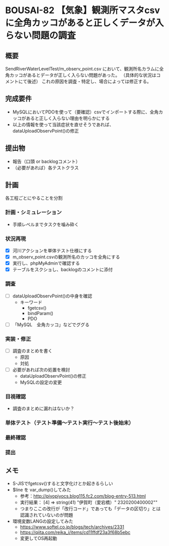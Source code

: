 # BOUSAI-82 【気象】観測所マスタcsvに全角カッコがあると正しくデータが入らない問題の調査

## 概要
SendRiverWaterLevelTest/m_observ_point.csv
において、観測所名カラムに全角カッコがあるとデータが正しく入らない問題があった。
（具体的な状況はコメントにて後述）
これの原因を調査・特定し、場合によっては修正する。

## 完成要件
- MySQLにおいてPDOを使って（要確認）csvでインポートする際に、全角カッコがあると正しく入らない理由を明らかにする
- 以上の情報を使って当該症状を直せそうであれば、dataUploadObservPoint()の修正

## 提出物
- 報告（口頭 or backlogコメント）
- （必要があれば）各テストクラス

## 計画
各工程ごとにやることを分割

### 計画・シミュレーション
- 手順レベルまでタスクを噛み砕く

### 状況再現
- [x] 河川アクションを単体テスト仕様にする
- [x] m_observ_point.csvの観測所名のカッコを全角にする
- [x] 実行し、phpMyAdminで確認する
- [x] テーブルをスクショし、backlogのコメントに添付

### 調査
- [ ] dataUploadObservPoint()の中身を確認
  - キーワード
    - fgetcsv()
    - bindParam()
    - PDO
- [ ] 「MySQL　全角カッコ」などでググる

### 実装・修正
- [ ] 調査のまとめを書く
  - 原因
  - 対処
- [ ] 必要があれば次の処置を検討
  - dataUploadObservPoint()の修正
  - MySQLの設定の変更
  
### 目視確認
- 調査のまとめに漏れはないか？

### 単体テスト（テスト準備～テスト実行～テスト後始末）

### 最終確認

### 提出

## メモ
- S-JISでfgetcsv()すると文字化けとか起きるらしい
- $line を var_dump()してみた
  - 参考：http://piyopiyocs.blog115.fc2.com/blog-entry-513.html
  - 実行結果：
    [4] =>
    string(41) "伊賀町（愛宕橋）"
    2320200400002""
  - つまりここの改行が「改行コード」であっても「データの区切り」とは認識されていないのが問題
- 環境変数LANGの設定してみた
  - https://www.softel.co.jp/blogs/tech/archives/2331
  - https://qiita.com/reika_i/items/cd11ffdf23a3f68b5ebc
  - 変更してOS再起動
